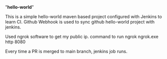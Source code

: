 "**hello-world**" 

This is a simple hello-world maven based project configured with Jenkins to learn CI.
Github Webhook is used to sync github hello-world project with jenkins.

Used ngrok software to get my public ip.
command to run ngrok
ngrok.exe http 8080

Every time a PR is merged to main branch, jenkins job runs.
